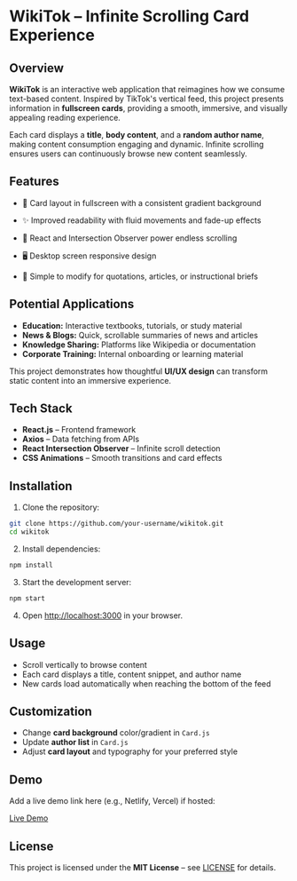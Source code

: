 # WikiTok – Infinite Scrolling Card Experience

## Overview

**WikiTok** is an interactive web application that reimagines how we consume text-based content. Inspired by TikTok's vertical feed, this project presents information in **fullscreen cards**, providing a smooth, immersive, and visually appealing reading experience.

Each card displays a **title**, **body content**, and a **random author name**, making content consumption engaging and dynamic. Infinite scrolling ensures users can continuously browse new content seamlessly.

## Features
* 🎨 Card layout in fullscreen with a consistent gradient background

* ✨ Improved readability with fluid movements and fade-up effects

* 🔄 React and Intersection Observer power endless scrolling

* 🖥  Desktop screen responsive design

* 📝 Simple to modify for quotations, articles, or instructional briefs

## Potential Applications

* **Education:** Interactive textbooks, tutorials, or study material
* **News & Blogs:** Quick, scrollable summaries of news and articles
* **Knowledge Sharing:** Platforms like Wikipedia or documentation
* **Corporate Training:** Internal onboarding or learning material

This project demonstrates how thoughtful **UI/UX design** can transform static content into an immersive experience.

## Tech Stack

* **React.js** – Frontend framework
* **Axios** – Data fetching from APIs
* **React Intersection Observer** – Infinite scroll detection
* **CSS Animations** – Smooth transitions and card effects

## Installation

1. Clone the repository:

```bash
git clone https://github.com/your-username/wikitok.git
cd wikitok
```

2. Install dependencies:

```bash
npm install
```

3. Start the development server:

```bash
npm start
```

4. Open [http://localhost:3000](http://localhost:3000) in your browser.

## Usage

* Scroll vertically to browse content
* Each card displays a title, content snippet, and author name
* New cards load automatically when reaching the bottom of the feed

## Customization

* Change **card background** color/gradient in `Card.js`
* Update **author list** in `Card.js`
* Adjust **card layout** and typography for your preferred style

## Demo

Add a live demo link here (e.g., Netlify, Vercel) if hosted:

[Live Demo](https://your-demo-link.com)

## License

This project is licensed under the **MIT License** – see [LICENSE](LICENSE) for details.


